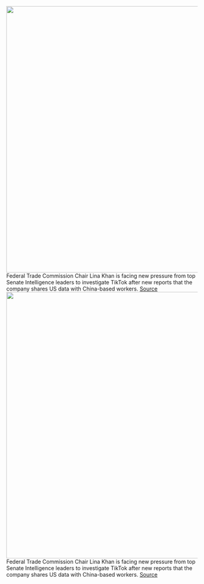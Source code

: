 <img src='https://cdn.vox-cdn.com/thumbor/WxTaf7PSL6WmsqJZk8ncCmcYgmk=/0x0:2040x1360/1200x800/filters:focal(857x517:1183x843)/cdn.vox-cdn.com/uploads/chorus_image/image/71052149/acastro_200713_1777_tikTok_0002.0.0.jpg' width='700px' /><br/>
Federal Trade Commission Chair Lina Khan is facing new pressure from top Senate Intelligence leaders to investigate TikTok after new reports that the company shares US data with China-based workers.
<a href='https://www.theverge.com/2022/7/6/23197007/tiktok-china-data-security-ftc-probe-investigation-warner-rubio-lina-khan'> Source <a/><img src='https://cdn.vox-cdn.com/thumbor/WxTaf7PSL6WmsqJZk8ncCmcYgmk=/0x0:2040x1360/1200x800/filters:focal(857x517:1183x843)/cdn.vox-cdn.com/uploads/chorus_image/image/71052149/acastro_200713_1777_tikTok_0002.0.0.jpg' width='700px' /><br/>
Federal Trade Commission Chair Lina Khan is facing new pressure from top Senate Intelligence leaders to investigate TikTok after new reports that the company shares US data with China-based workers.
<a href='https://www.theverge.com/2022/7/6/23197007/tiktok-china-data-security-ftc-probe-investigation-warner-rubio-lina-khan'> Source <a/>
